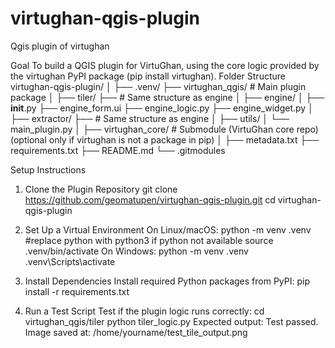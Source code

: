 # virtughan-qgis-plugin
Qgis plugin of virtughan

Goal
To build a QGIS plugin for VirtuGhan, using the core logic provided by the virtughan PyPI package (pip install virtughan).
Folder Structure
virtughan-qgis-plugin/
│
├── .venv/
├── virtughan_qgis/           # Main plugin package
│   ├── tiler/
	├── 				 # Same structure as engine
│   ├── engine/
│   		├── __init__.py
├── engine_form.ui
├── engine_logic.py
├── engine_widget.py
│   ├── extractor/
		├── 				 # Same structure as engine
│   ├── utils/
│   └── main_plugin.py
│
├── virtughan_core/            # Submodule (VirtuGhan core repo) (optional only if virtughan is not a package in pip)
│
├── metadata.txt
├── requirements.txt
├── README.md
└── .gitmodules



Setup Instructions
1. Clone the Plugin Repository
git clone https://github.com/geomatupen/virtughan-qgis-plugin.git
cd virtughan-qgis-plugin

2. Set Up a Virtual Environment
On Linux/macOS:
python -m venv .venv     #replace python with python3 if python not available
source .venv/bin/activate
On Windows:
python -m venv .venv
.venv\Scripts\activate

3. Install Dependencies
Install required Python packages from PyPI:
pip install -r requirements.txt

4. Run a Test Script
Test if the plugin logic runs correctly:
cd virtughan_qgis/tiler
python tiler_logic.py
Expected output:
Test passed. Image saved at: /home/yourname/test_tile_output.png


